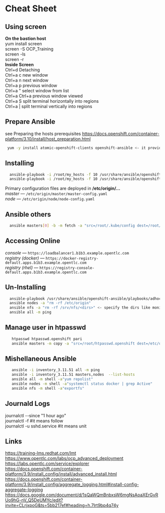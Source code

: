 # Cheat Sheet
## Using screen
 **On the bastion host**  
 yum install screen  
 screen -S OCP_Training  
 screen -ls  
 screen -r *<session name>*  
 **Inside Screen**  
 Ctrl+d         Detaching  
 Ctrl+a c	new window  
 Ctrl+a n	next window   
 Ctrl+a p	previous window	    
 Ctrl+a \"	select window from list  
 Ctrl+a Ctrl+a	previous window viewed  
 Ctrl+a S	split terminal horizontally into regions  
 Ctrl+a |	split terminal vertically into regions   

## Prepare Ansible
 see Preparing the hosts prerequisites https://docs.openshift.com/container-platform/3.10/install/host_preparation.html   
```bash  
 yum -y install atomic-openshift-clients openshift-ansible <- it provides ansible playbooks   
```
## Installing
```bash
  ansible-playbook -i /root/my_hosts -f 10 /usr/share/ansible/openshift-ansible/playbooks/prerequisites.yml   
  ansible-playbook -i /root/my_hosts -f 10 /usr/share/ansible/openshift-ansible/playbooks/deploy_cluster.yml 
```
Primary configuration files are deployed in  **/etc/origin/...**   
  *master* &mdash;  `/etc/origin/master/master-config.yaml`  
  *node*   &mdash;  `/etc/origin/node/node-config.yaml`  

## Ansible others
```bash
  ansible masters[0] -b -m fetch -a "src=/root/.kube/config dest=/root/.kube/config flat=yes"  <- so to run from bastion oc command as system:admin    
```
## Accessing Online   
 *console* &mdash; `https://loadbalancer1.b1b3.example.opentlc.com`  
 *registry (docker)* &mdash; `https://docker-registry-default.apps.b1b3.example.opentlc.com`  
 *registry (rhel)* &mdash; `https://registry-console-default.apps.b1b3.example.opentlc.com`    

## Un-Installing
```bash
  ansible-playbook /usr/share/ansible/openshift-ansible/playbooks/adhoc/uninstall.yml  
  ansible nodes -a "rm -rf /etc/origin"  
  ansible nfs -a "rm -rf /srv/nfs/<dirs>" <- specify the dirs like monitorings,loggings etc etc   
  ansible all -m ping  
```

## Manage user in htpasswd  
```bash
   htpasswd htpasswd.openshift pari
   ansible masters -m copy -a "src=/root/htpasswd.openshift dest=/etc/origin/master/htpasswd remote_src=False"  
```

## Mishellaneous Ansible
```bash  
   ansible -i inventory_3.11.51 all -m ping
   ansible -i inventory_3.11.51 masters,nodes  --list-hosts  
   ansible all -m shell -a"yum repolist"  
   ansible nodes -m shell -a"systemctl status docker | grep Active"  
   ansible nfs -m shell -a"exportfs"  
```
 
## Journald Logs
 journalctl --since "1 hour ago"     
 journalctl -f  #it means follow   
 journalctl -u sshd.service #it means unit    

## Links
 https://training-lms.redhat.com/lmt  
 https://www.opentlc.com/labs/ocp_advanced_deployment   
 https://labs.opentlc.com/service/explorer  
 https://docs.openshift.com/container-platform/3.9/install_config/install/advanced_install.html  
 https://docs.openshift.com/container-platform/3.9/install_config/aggregate_logging.html#install-config-aggregate-logging  
 https://docs.google.com/document/d/1sQaWQmBnbxsW6mgNsAoaXErGvRUo9hG-nV_Q5DeUMYc/edit?invite=CLrjxpoG&ts=5bb217ef#heading=h.7lrt9bp4q74y     

